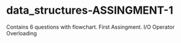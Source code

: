 # data_structures-ASSINGMENT-1
Contains 6 questions with flowchart. First Assingment.
I/O Operator Overloading 
